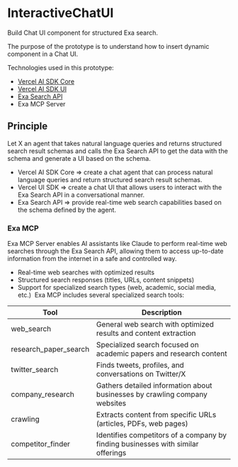 # InteractiveChatUI

Build Chat UI component for structured Exa search.

The purpose of the prototype is to understand how to insert dynamic component in a Chat UI.

Technologies used in this prototype:

- [Vercel AI SDK Core](https://sdk.vercel.ai/docs/ai-sdk-core/overview)
- [Vercel AI SDK UI](https://sdk.vercel.ai/docs/ai-sdk-ui/overview)
- [Exa Search API](https://docs.exa.ai/sdks/python-sdk-specification#getting-started)
- Exa MCP Server

## Principle

Let X an agent that takes natural language queries and returns structured search result schemas and calls the Exa Search API to get the data with the schema and generate a UI based on the schema.

- Vercel AI SDK Core => create a chat agent that can process natural language queries and return structured search result schemas.
- Vercel UI SDK => create a chat UI that allows users to interact with the Exa Search API in a conversational manner.
- Exa Search API => provide real-time web search capabilities based on the schema defined by the agent.

### Exa MCP

Exa MCP Server enables AI assistants like Claude to perform real-time web searches through the Exa Search API, allowing them to access up-to-date information from the internet in a safe and controlled way.

- Real-time web searches with optimized results
- Structured search responses (titles, URLs, content snippets)
- Support for specialized search types (web, academic, social media, etc.)
​
Exa MCP includes several specialized search tools:

| Tool | Description |
| --- | --- |
| web_search | General web search with optimized results and content extraction |
| research_paper_search | Specialized search focused on academic papers and research content |
| twitter_search | Finds tweets, profiles, and conversations on Twitter/X |
| company_research | Gathers detailed information about businesses by crawling company websites |
| crawling | Extracts content from specific URLs (articles, PDFs, web pages) |
| competitor_finder | Identifies competitors of a company by finding businesses with similar offerings |
